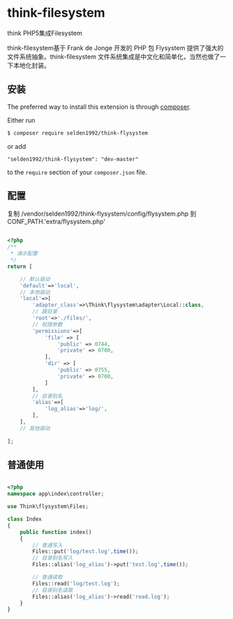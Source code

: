 # think-filesystem
think PHP5集成Filesystem


think-filesystem基于 Frank de Jonge 开发的 PHP 包 Flysystem 提供了强大的文件系统抽象。think-filesystem 文件系统集成是中文化和简单化，当然也做了一下本地化封装。

## 安装

The preferred way to install this extension is through [composer](http://getcomposer.org/download/).

Either run

```bash
$ composer require selden1992/think-flysystem
```

or add

```
"selden1992/think-flysystem": "dev-master"
```

to the `require` section of your `composer.json` file.

## 配置


复制 /vendor/selden1992/think-flysystem/config/flysystem.php 到 CONF_PATH.'extra/flysystem.php'

```php

<?php
/**
 * 演示配置
 */
return [

    // 默认驱动
    'default'=>'local',
    // 本地驱动
    'local'=>[
        'adapter_class'=>\Think\flysystem\adapter\Local::class,
        // 跟目录
        'root'=>'./files/',
        // 权限参数
        'permissions'=>[
            'file' => [
                'public' => 0744,
                'private' => 0700,
            ],
            'dir' => [
                'public' => 0755,
                'private' => 0700,
            ]
        ],
        // 目录别名
        'alias'=>[
            'log_alias'=>'log/',
        ],
    ],
    // 其他驱动
    
];

```

## 普通使用


```php

<?php
namespace app\index\controller;

use Think\flysystem\Files;

class Index
{
    public function index()
    {
        // 普通写入
        Files::put('log/test.log',time());
        // 目录别名写入
        Files::alias('log_alias')->put('test.log',time());

        // 普通读取
        Files::read('log/test.log');
        // 目录别名读取
        Files::alias('log_alias')->read('read.log');
    }
}

```

